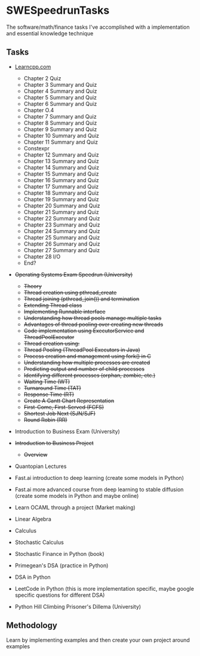 # SWESpeedrunTasks
The software/math/finance tasks I've accomplished with a implementation and essential knowledge technique

## Tasks

- [Learncpp.com](https://www.learncpp.com/) 
    - Chapter 2 Quiz
    - Chapter 3 Summary and Quiz
    - Chapter 4 Summary and Quiz
    - Chapter 5 Summary and Quiz
    - Chapter 6 Summary and Quiz
    - Chapter O.4 
    - Chapter 7 Summary and Quiz
    - Chapter 8 Summary and Quiz
    - Chapter 9 Summary and Quiz
    - Chapter 10 Summary and Quiz
    - Chapter 11 Summary and Quiz
    - Constexpr
    - Chapter 12 Summary and Quiz
    - Chapter 13 Summary and Quiz
    - Chapter 14 Summary and Quiz
    - Chapter 15 Summary and Quiz
    - Chapter 16 Summary and Quiz
    - Chapter 17 Summary and Quiz
    - Chapter 18 Summary and Quiz
    - Chapter 19 Summary and Quiz
    - Chapter 20 Summary and Quiz
    - Chapter 21 Summary and Quiz
    - Chapter 22 Summary and Quiz
    - Chapter 23 Summary and Quiz
    - Chapter 24 Summary and Quiz
    - Chapter 25 Summary and Quiz
    - Chapter 26 Summary and Quiz
    - Chapter 27 Summary and Quiz
    - Chapter 28 I/O
    - End?

- ~~Operating Systems Exam Speedrun (University)~~
    - ~~Theory~~
    - ~~Thread creation using pthread_create~~
    - ~~Thread joining (pthread_join()) and termination~~
    - ~~Extending Thread class~~
    - ~~Implementing Runnable interface~~
    - ~~Understanding how thread pools manage multiple tasks~~
    - ~~Advantages of thread pooling over creating new threads~~
    - ~~Code implementation using ExecutorService and ThreadPoolExecutor~~
    - ~~Thread creation using:~~
    - ~~Thread Pooling (ThreadPool Executors in Java)~~
    - ~~Process creation and management using fork() in C~~
    - ~~Understanding how multiple processes are created~~
    - ~~Predicting output and number of child processes~~
    - ~~Identifying different processes (orphan, zombie, etc.)~~
    - ~~Waiting Time (WT)~~
    - ~~Turnaround Time (TAT)~~
    - ~~Response Time (RT)~~
    - ~~Create A Gantt Chart Representation~~
    - ~~First-Come, First-Served (FCFS)~~
    - ~~Shortest Job Next (SJN/SJF)~~
    - ~~Round Robin (RR)~~

- Introduction to Business Exam (University)

- ~~Introduction to Business Project~~
    - ~~Overview~~

- Quantopian Lectures

- Fast.ai introduction to deep learning (create some models in Python)

- Fast.ai more advanced course from deep learning to stable diffusion (create some models in Python and maybe online)

- Learn OCAML through a project (Market making)

- Linear Algebra

- Calculus

- Stochastic Calculus

- Stochastic Finance in Python (book)

- Primegean's DSA (practice in Python)

- DSA in Python

- LeetCode in Python (this is more implementation specific, maybe google specific questions for different DSA)

- Python Hill Climbing Prisoner's Dillema (University)

## Methodology

Learn by implementing examples and then create your own project around examples
